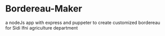 # Bordereau-Maker
a nodeJs app with express and puppeter to create customized bordereau for Sidi Ifni agriculture department

